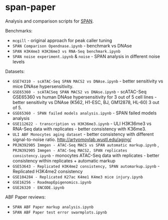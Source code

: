 span-paper
==========

Analysis and comparison scripts for [SPAN](https://research.jetbrains.org/groups/biolabs/tools/span-peak-analyzer).

Benchmarks:

* `mcgill` - original approach for peak caller tuning
* `SPAN Comparison Opendnase.ipynb` - benchmark vs DNAse
* `SPAN H3K4me3 H3K36me3 vs RNA-Seq benchmark.ipynb` 
* `SPAN noise experiment.ipynb` & `noise` - SPAN analysis in different noise levels

Datasets:

* `GSE74310 - scATAC-Seq SPAN MACS2 vs DNAse.ipynb` - better sensitivity vs mice DNAse hypersensitivity.
* `GSE65360 - scATACSeq SPAN MACS2 vs DNAse.ipynb` - scATAC-Seq GSE65360 vs human DNAse hypersensitivity for 3 out of 5
  cell lines - better sensitivity vs DNAse
  (K562, H1-ESC, BJ, GM12878, HL-60) 3 out of 5.
* `GSE65360 - SPAN failed models analysis.ipynb` - SPAN failed models analysis
* `GSE112622 - transcription vs H3K36me3.ipynb` - ULI H3K36me3 vs RNA-Seq data with replicates - better consistency with
  K36me3.
* `ULI ABF Monocytes aging dataset` - better consistency with different signal-to-noise ratio.
  http://artyomovlab.wustl.edu/aging/
* `PRJN392905 Immgen - ATAC-Seq MACS vs SPAN automatic markup.ipynb`
  , `PRJN392905 Immgen - ATAC-Seq MACS2, SPAN replicates consistency.ipynb` - monocytes ATAC-Seq data with replicates -
  better consistency within replicates + automatic markup
* `GSE53643 - Replicated H3K4me2 consistency, SPAN automarkup.ipynb` - Replicated H3K4me2 consistency
* `GSE104284 - Replicated K27ac K4me1 K4me3 mice injury.ipynb`
* `GSE16256 - RoadmapEpigenomics.ipynb`
* `GSE26320 - ENCODE.ipynb`

ABF Paper reviews:

* `SPAN ABF Paper markup analysis.ipynb`
* `SPAN ABF Paper test error swarmplots.ipynb`